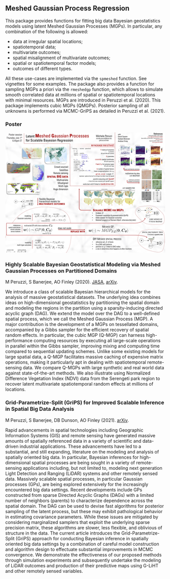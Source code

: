 ## Meshed Gaussian Process Regression

This package provides functions for fitting big data Bayesian geostatistics models using latent Meshed Gaussian Processes (MGPs). In particular, any combination of the following is allowed:

 - data at irregular spatial locations;
 - spatiotemporal data;
 - multivariate outcomes;
 - spatial misalignment of multivariate outcomes;
 - spatial or spatiotemporal factor models;
 - outcomes of different types.
 
All these use-cases are implemented via the `spmeshed` function. See vignettes for some examples.
The package also provides a function for sampling MGPs a priori via the `rmeshedgp` function, which allows to simulate smooth correlated data at millions of spatial or spatiotemporal locations with minimal resources.
MGPs are introduced in Peruzzi et al. (2020). This package implements cubic MGPs (QMGPs). Posterior sampling of all unknowns is performed via MCMC-GriPS as detailed in Peruzzi et al. (2021).


### Poster
![MGPs in meshed](img/poster.jpg?raw=true)


### Highly Scalable Bayesian Geostatistical Modeling via Meshed Gaussian Processes on Partitioned Domains
M Peruzzi, S Banerjee, AO Finley (2020). [JASA](https://doi.org/10.1080/01621459.2020.1833889), [arXiv](https://arxiv.org/abs/2003.11208).

We introduce a class of scalable Bayesian hierarchical models for the analysis of massive geostatistical datasets. The underlying idea combines ideas on high-dimensional geostatistics by partitioning the spatial domain and modeling the regions in the partition using a sparsity-inducing directed acyclic graph (DAG). We extend the model over the DAG to a well-defined spatial process, which we call the Meshed Gaussian Process (MGP). A major contribution is the development of a MGPs on tessellated domains, accompanied by a Gibbs sampler for the efficient recovery of spatial random effects. In particular, the cubic MGP (Q-MGP) can harness high-performance computing resources by executing all large-scale operations in parallel within the Gibbs sampler, improving mixing and computing time compared to sequential updating schemes. Unlike some existing models for large spatial data, a Q-MGP facilitates massive caching of expensive matrix operations, making it particularly apt in dealing with spatiotemporal remote-sensing data. We compare Q-MGPs with large synthetic and real world data against state-of-the-art methods. We also illustrate using Normalized Difference Vegetation Index (NDVI) data from the Serengeti park region to recover latent multivariate spatiotemporal random effects at millions of locations. 

### Grid-Parametrize-Split (GriPS) for Improved Scalable Inference in Spatial Big Data Analysis
M Peruzzi, S Banerjee, DB Dunson, AO Finley (2021). [arXiv](https://arxiv.org/abs/2101.03579).

Rapid advancements in spatial technologies including Geographic Information Systems (GIS) and remote sensing have generated massive amounts of spatially referenced data in a variety of scientific and data-driven industrial applications. These advancements have led to a substantial, and still expanding, literature on the modeling and analysis of spatially oriented big data. In particular, Bayesian inferences for high-dimensional spatial processes are being sought in a variety of remote-sensing applications including, but not limited to, modeling next generation Light Detection and Ranging (LiDAR) systems and other remotely sensed data. Massively scalable spatial processes, in particular Gaussian processes (GPs), are being explored extensively for the increasingly encountered big data settings. Recent developments include GPs constructed from sparse Directed Acyclic Graphs (DAGs) with a limited number of neighbors (parents) to characterize dependence across the spatial domain. The DAG can be used to devise fast algorithms for posterior sampling of the latent process, but these may exhibit pathological behavior in estimating covariance parameters. While these issues are mitigated by considering marginalized samplers that exploit the underlying sparse precision matrix, these algorithms are slower, less flexible, and oblivious of structure in the data. The current article introduces the Grid-Parametrize-Split (GriPS) approach for conducting Bayesian inference in spatially oriented big data settings by a combination of careful model construction and algorithm design to effectuate substantial improvements in MCMC convergence. We demonstrate the effectiveness of our proposed methods through simulation experiments and subsequently undertake the modeling of LiDAR outcomes and production of their predictive maps using G-LiHT and other remotely sensed variables. 

